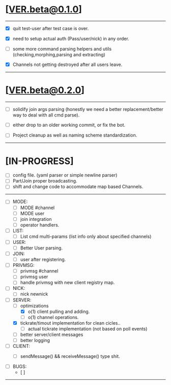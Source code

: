 

# [VER.beta@0.1.0]

---

- [X] quit test-user after test case is over.
- [X] need to setup actual auth (Pass/user/nick) in any order.
- [ ] some more command parsing helpers and utils (checking,morphing,parsing and extracting)
- [X] Channels not getting destroyed after all users leave.


---

# [VER.beta@0.2.0]

---

- [ ] solidify join args parsing (honestly we need a better replacement/better way to deal with all cmd parse).
- [ ] either drop to an older working commit, or fix the bot.
- [ ] Project cleanup as well as naming scheme standardization.


---

# [IN-PROGRESS]

- [ ] config file. (yaml parser or simple newline parser)
- [ ] Part/Join proper broadcasting.
- [ ] shift and change code to accommodate map based Channels.

---
- [ ] MODE:
    - [ ] MODE #channel 
    - [ ] MODE user
    - [ ] join integration
    - [ ] operator handlers.

- [ ] LIST:
    - [ ] List cmd multi-params (list info only about specified channels)

- [ ] USER:
    - [ ] Better User parsing.
- [ ] JOIN:
    - [ ] user after registering.

- [ ] PRIVMSG:
    - [ ] privmsg #channel
    - [ ] privmsg user
    - [ ] handle privmsg with new client registry map.

- [ ] NICK:
    - [ ] nick newnick
    
- [ ] SERVER:
    - [ ] optimizations 
        - [X] o(1) client pulling and adding. 
        - [ ] o(1) channel operations.
    - [X] tickrate/timout implementation for clean cicles..
        - [ ] actual tickrate implementation (not based on poll events)
    - [ ] better server/client messages
    - [ ] better logging

- [ ] CLIENT:
    - [ ] sendMessage() && receiveMessage() type shit.


- [ ] BUGS:
    - [ ] 
---
